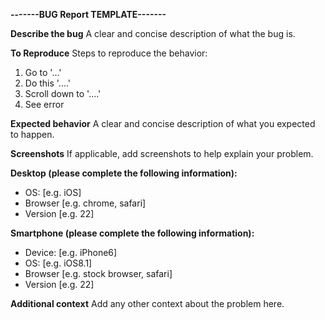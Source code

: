 **-------BUG Report TEMPLATE-------**

**Describe the bug**
A clear and concise description of what the bug is.

**To Reproduce**
Steps to reproduce the behavior:

  1. Go to '...'
  2. Do this '....'
  3. Scroll down to '....'
  4. See error

**Expected behavior**
A clear and concise description of what you expected to happen.

**Screenshots**
If applicable, add screenshots to help explain your problem.

**Desktop (please complete the following information):**

  - OS: [e.g. iOS]
  - Browser [e.g. chrome, safari]
  - Version [e.g. 22]

**Smartphone (please complete the following information):**
  
  - Device: [e.g. iPhone6]
  - OS: [e.g. iOS8.1]
  - Browser [e.g. stock browser, safari]
  - Version [e.g. 22]

**Additional context**
Add any other context about the problem here.

